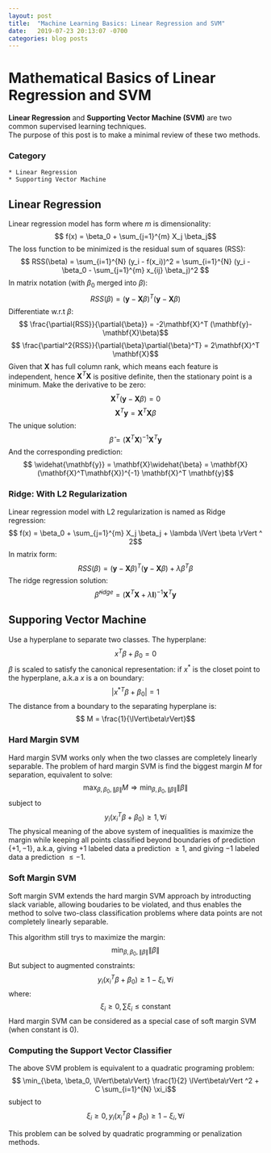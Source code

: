 ```yaml
---
layout: post
title:  "Machine Learning Basics: Linear Regression and SVM"
date:   2019-07-23 20:13:07 -0700
categories: blog posts
---
```


# Mathematical Basics of Linear Regression and SVM

**Linear Regression** and **Supporting Vector Machine (SVM)** are two common supervised learning techniques.  
The purpose of this post is to make a minimal review of these two methods.

### Category
```
* Linear Regression
* Supporting Vector Machine
```

## Linear Regression

Linear regression model has form where $m$ is dimensionality: 
$$ f(x) = \beta_0 + \sum_{j=1}^{m} X_j \beta_j$$
The loss function to be minimized is the residual sum of squares (RSS):
$$ RSS(\beta) = \sum_{i=1}^{N} (y_i - f(x_i))^2 = \sum_{i=1}^{N} (y_i - \beta_0 - \sum_{j=1}^{m} x_{ij} \beta_j)^2 $$
In matrix notation (with $\beta_0$ merged into $\beta$):
$$ RSS(\beta) = (\mathbf{y}-\mathbf{X}\beta)^{T}(\mathbf{y}-\mathbf{X}\beta)$$
Differentiate w.r.t $\beta$:
$$ \frac{\partial{RSS}}{\partial{\beta}} = -2\mathbf{X}^T (\mathbf{y}-\mathbf{X}\beta)$$
$$ \frac{\partial^2{RSS}}{\partial{\beta}\partial{\beta}^T} = 2\mathbf{X}^T \mathbf{X}$$
Given that $\mathbf{X}$ has full column rank, which means each feature is independent, hence $\mathbf{X}^T \mathbf{X}$ is positive definite, then the stationary point is a minimum. Make the derivative to be zero:
$$\mathbf{X}^T (\mathbf{y}-\mathbf{X}\beta) = 0$$
$$\mathbf{X}^T \mathbf{y}= \mathbf{X}^T\mathbf{X}\beta$$
The unique solution:
$$ \widehat{\beta} = (\mathbf{X}^T\mathbf{X})^{-1} \mathbf{X}^T \mathbf{y}$$
And the corresponding prediction:
$$ \widehat{\mathbf{y}} = \mathbf{X}\widehat{\beta} = \mathbf{X}(\mathbf{X}^T\mathbf{X})^{-1} \mathbf{X}^T \mathbf{y}$$

### Ridge: With L2 Regularization ###

Linear regression model with L2 regularization is named as Ridge regression: 
$$ f(x) = \beta_0 + \sum_{j=1}^{m} X_j \beta_j + \lambda \lVert \beta \rVert ^ 2$$
In matrix form:
$$ RSS(\beta) = (\mathbf{y}-\mathbf{X}\beta)^{T}(\mathbf{y}-\mathbf{X}\beta) + \lambda \beta^T \beta $$
The ridge regression solution:
$$ \widehat{\beta}^{ridge} = (\mathbf{X}^T\mathbf{X}+\lambda \mathbf{I})^{-1} \mathbf{X}^T \mathbf{y}$$

## Supporing Vector Machine

Use a hyperplane to separate two classes. The hyperplane:
$$ x^T \beta + \beta_0 = 0$$
$\beta$ is scaled to satisfy the canonical representation: if $x^*$ is the closet point to the hyperplane, a.k.a $x$ is a on boundary:
$$ |{x^*}^T \beta + \beta_0| = 1$$
The distance from a boundary to the separating hyperplane is:
$$ M = \frac{1}{\lVert\beta\rVert}$$

### Hard Margin SVM ###

Hard margin SVM works only when the two classes are completely linearly separable. The problem of hard margin SVM is find the biggest margin $M$ for separation, equivalent to solve:
$$ \max_{\beta, \beta_0, \lVert\beta\rVert} M \Rightarrow \min_{\beta, \beta_0, \lVert\beta\rVert} \lVert\beta\rVert$$
subject to $$ y_i(x_i^T\beta + \beta_0) \geq 1, \forall i$$
The physical meaning of the above system of inequalities is maximize the margin while keeping all points classified beyond boundaries of prediction $\{+1, -1\}$, a.k.a, giving $+1$ labeled data a prediction $\geq 1$, and giving $-1$ labeled data a prediction $\leq -1$.

### Soft Margin SVM ###

Soft margin SVM extends the hard margin SVM approach by introducting slack variable, allowing boudaries to be violated, and thus enables the method to solve two-class classification problems where data points are not completely linearly separable. 

This algorithm still trys to maximize the margin:
$$ \min_{\beta, \beta_0, \lVert\beta\rVert} \lVert\beta\rVert$$
But subject to augmented constraints:
$$ y_i(x_i^T\beta + \beta_0) \geq 1 - \xi_i, \forall i$$
where:
$$\xi_i \geq 0, \sum \xi_i \leq \text{constant}$$
Hard margin SVM  can be considered as a special case of soft margin SVM (when constant is $0$). 


### Computing the Support Vector Classifier ###
The above SVM problem is equivalent to a quadratic programing problem:
$$ \min_{\beta, \beta_0, \lVert\beta\rVert} \frac{1}{2} \lVert\beta\rVert ^2 + C \sum_{i=1}^{N} \xi_i$$
subject to
$$ \xi_i \geq 0,y_i(x_i^T\beta + \beta_0) \geq 1 - \xi_i, \forall i$$

This problem can be solved by quadratic programming or penalization methods.